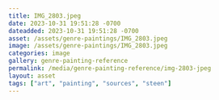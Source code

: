 ```yaml
---
title: IMG_2803.jpeg
date: 2023-10-31 19:51:28 -0700
dateadded: 2023-10-31 19:51:28 -0700
asset: /assets/genre-paintings/IMG_2803.jpeg
image: /assets/genre-paintings/IMG_2803.jpeg
categories: image
gallery: genre-painting-reference
permalink: /media/genre-painting-reference/img-2803-jpeg
layout: asset
tags: ["art", "painting", "sources", "steen"]
--- 
```


